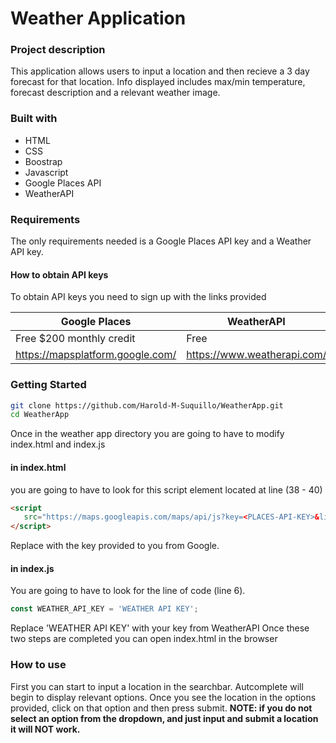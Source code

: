# Weather Application

### Project description
This application allows users to input a location and then recieve a 3 day forecast for that location. Info displayed includes max/min temperature, forecast description and a relevant weather image.

### Built with
- HTML
- CSS
- Boostrap
- Javascript
- Google Places API
- WeatherAPI

### Requirements
The only requirements needed is a Google Places API key and a Weather API key.

#### How to obtain API keys
To obtain API keys you need to sign up with the links provided 

| Google Places      | WeatherAPI |
| ----------- | ----------- |
| Free $200 monthly credit     | Free       |
| https://mapsplatform.google.com/   |  https://www.weatherapi.com/        |

### Getting Started
 ```bash
 git clone https://github.com/Harold-M-Suquillo/WeatherApp.git
 cd WeatherApp
 ```  
Once in the weather app directory you are going to have to modify index.html and index.js

#### in index.html
you are going to have to look for this script element located at line (38 - 40)
 ```html
<script
    src="https://maps.googleapis.com/maps/api/js?key=<PLACES-API-KEY>&libraries=places">
</script>
  ```
Replace <PLACES-API-KEY> with the key provided to you from Google.
  
  #### in index.js
  You are going to have to look for the line of code (line 6).
  ```javascript
  const WEATHER_API_KEY = 'WEATHER API KEY';
  ```
  Replace 'WEATHER API KEY' with your key from WeatherAPI
Once these two steps are completed you can open index.html in the browser
  
### How to use
First you can start to input a location in the searchbar. Autcomplete will begin to display relevant options. Once you see the location in the options provided, click on that option and then press submit.
**NOTE: if you do not select an option from the dropdown, and just input and submit a location it will NOT work.**
